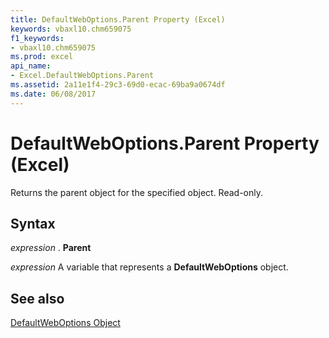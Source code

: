 ```yaml
---
title: DefaultWebOptions.Parent Property (Excel)
keywords: vbaxl10.chm659075
f1_keywords:
- vbaxl10.chm659075
ms.prod: excel
api_name:
- Excel.DefaultWebOptions.Parent
ms.assetid: 2a11e1f4-29c3-69d0-ecac-69ba9a0674df
ms.date: 06/08/2017
---
```



# DefaultWebOptions.Parent Property (Excel)

Returns the parent object for the specified object. Read-only.


## Syntax

 _expression_ . **Parent**

 _expression_ A variable that represents a **DefaultWebOptions** object.


## See also


[DefaultWebOptions Object](Excel.DefaultWebOptions.md)

